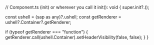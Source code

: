 // Component.ts (init) or wherever you call it
init(): void {
  super.init?.();

  const ushell = (sap as any)?.ushell;
  const getRenderer = ushell?.Container?.getRenderer;

  if (typeof getRenderer === "function") {
    getRenderer.call(ushell.Container).setHeaderVisibility(false, false);
  }
}

